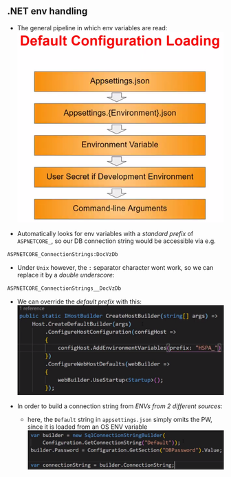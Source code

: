 ## .NET env handling

* The general pipeline in which env variables are read:
![ENV_pipeline](./img/00--dotnet_env_reading_pipeline.png)

* Automatically looks for env variables with a *standard prefix* of `ASPNETCORE_`, so our DB connection string would be accessible via e.g.
```sh
ASPNETCORE_ConnectionStrings:DocVzDb
```

* Under `Unix` however, the `:` separator character wont work, so we can replace it by a *double underscore*:
```sh
ASPNETCORE_ConnectionStrings__DocVzDb
```

* We can override the *default prefix* with this:
![Prefix_override](./img/01--dotnet_env_alter_prefix.png)

* In order to build a connection string from *ENVs from 2 different sources*:
  * here, the `Default` string in `appsettings.json` simply omits the PW, since it is loaded from an OS ENV variable
![conn_string_from_2_sources](./img/02--dotnet_env_conn_string_from_2_sources.png)

